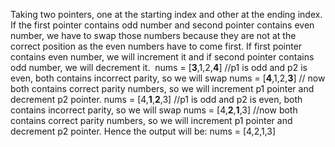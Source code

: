 Taking two pointers, one at the starting index and other at the ending index. If the first pointer contains odd number and second pointer contains even number, we have to swap those numbers because they are not at the correct position as the even numbers have to come first. If first pointer contains even number, we will increment it and if second pointer contains odd number, we will decrement it.
​
nums = [**3**,1,2,**4**] //p1 is odd and p2 is even, both contains incorrect parity, so we will swap
nums = [**4**,1,2,**3**] // now both contains correct parity numbers, so we will increment p1 pointer and decrement p2 pointer.
nums = [4,**1**,**2**,3] //p1 is odd and p2 is even, both contains incorrect parity, so we will swap
nums = [4,**2**,**1**,3] //now both contains correct parity numbers, so we will increment p1 pointer and decrement p2 pointer.
Hence the output will be: nums = [4,2,1,3]